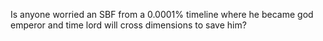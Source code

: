 Is anyone worried an SBF from a 0.0001% timeline where he became god emperor and time lord will cross dimensions to save him?

